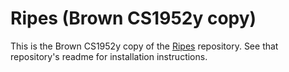 # Ripes (Brown CS1952y copy)

This is the Brown CS1952y copy of the [Ripes](https://github.com/mortbopet/Ripes) repository. See that repository's readme for installation instructions.
